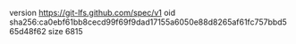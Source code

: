 version https://git-lfs.github.com/spec/v1
oid sha256:ca0ebf61bb8cecd99f69f9dad17155a6050e88d8265af61fc757bbd565d48f62
size 6815
